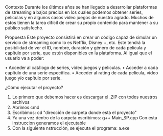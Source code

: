 Contexto
Durante los últimos años se han llegado a desarrollar plataformas de streaming a bajos 
precios en los cuales podemos obtener series, películas y en algunos casos video juegos de 
nuestro agrado. Muchos de estos tienen la tarea difícil de crear su propio contenido para 
mantener a su público satisfecho.

Propuesta
Este proyecto consistirá en crear un código capaz de simular un servicio de streaming como 
lo es Netflix, Disney +, etc. Este tendrá la posibilidad de ver el ID, nombre, duración y género 
de cada película y capítulo por serie, que estén disponibles en la plataforma. Al igual que el 
usuario va a poder:

• Acceder al catálogo de series, video juegos y películas.
• Acceder a cada capítulo de una serie específica.
• Acceder al rating de cada película, video juego y/o capítulo por serie.

¿Cómo ejecutar el proyecto?
  1) Lo primero que debemos hacer es descargar el .ZIP con todos nuestros archivos 
  2) Abrimos cmd
  3) Escribimos: cd "dirección de carpeta donde está el proyecto"
  4) Ya una vez dentro de la carpeta escribimos:
     g++ Main_SP.cpp
     Con esta instruccion generamos el ejecutable
  6) Con la siguiente nstrucción, se ejecuta el programa:
     a.exe
